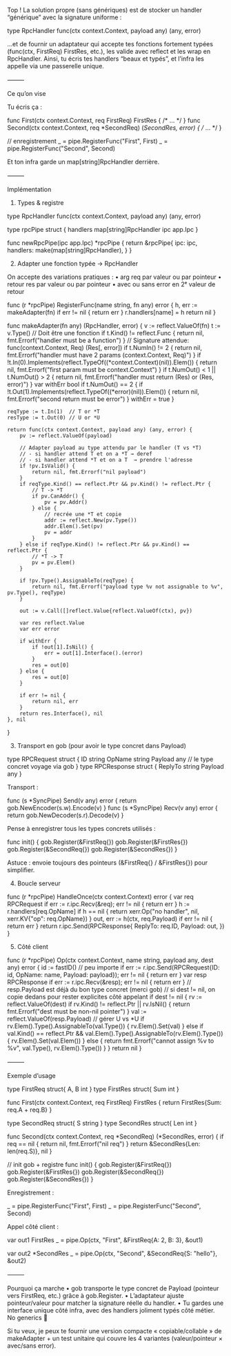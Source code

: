 Top ! La solution propre (sans génériques) est de stocker un handler “générique” avec la signature uniforme :

type RpcHandler func(ctx context.Context, payload any) (any, error)

…et de fournir un adaptateur qui accepte tes fonctions fortement typées (func(ctx, FirstReq) FirstRes, etc.), les valide avec reflect et les wrap en RpcHandler.
Ainsi, tu écris tes handlers “beaux et typés”, et l’infra les appelle via une passerelle unique.

⸻

Ce qu’on vise

Tu écris ça :

func First(ctx context.Context, req FirstReq) FirstRes { /* ... */ }
func Second(ctx context.Context, req *SecondReq) (*SecondRes, error) { /* ... */ }

// enregistrement
_ = pipe.RegisterFunc("First", First)
_ = pipe.RegisterFunc("Second", Second)

Et ton infra garde un map[string]RpcHandler derrière.

⸻

Implémentation

1) Types & registre

type RpcHandler func(ctx context.Context, payload any) (any, error)

type rpcPipe struct {
handlers map[string]RpcHandler
ipc      app.Ipc
}

func newRpcPipe(ipc app.Ipc) *rpcPipe {
return &rpcPipe{
ipc:      ipc,
handlers: make(map[string]RpcHandler),
}
}

2) Adapter une fonction typée → RpcHandler

On accepte des variations pratiques :
•	arg req par valeur ou par pointeur
•	retour res par valeur ou par pointeur
•	avec ou sans error en 2ᵉ valeur de retour

func (r *rpcPipe) RegisterFunc(name string, fn any) error {
h, err := makeAdapter(fn)
if err != nil {
return err
}
r.handlers[name] = h
return nil
}

func makeAdapter(fn any) (RpcHandler, error) {
v := reflect.ValueOf(fn)
t := v.Type()
// Doit être une fonction
if t.Kind() != reflect.Func {
return nil, fmt.Errorf("handler must be a function")
}
// Signature attendue: func(context.Context, Req) (Res[, error])
if t.NumIn() != 2 {
return nil, fmt.Errorf("handler must have 2 params (context.Context, Req)")
}
if !t.In(0).Implements(reflect.TypeOf((*context.Context)(nil)).Elem()) {
return nil, fmt.Errorf("first param must be context.Context")
}
if t.NumOut() < 1 || t.NumOut() > 2 {
return nil, fmt.Errorf("handler must return (Res) or (Res, error)")
}
var withErr bool
if t.NumOut() == 2 {
if !t.Out(1).Implements(reflect.TypeOf((*error)(nil)).Elem()) {
return nil, fmt.Errorf("second return must be error")
}
withErr = true
}

    reqType := t.In(1)  // T or *T
    resType := t.Out(0) // U or *U

    return func(ctx context.Context, payload any) (any, error) {
        pv := reflect.ValueOf(payload)

        // Adapter payload au type attendu par le handler (T vs *T)
        // - si handler attend T et on a *T → deref
        // - si handler attend *T et on a T  → prendre l'adresse
        if !pv.IsValid() {
            return nil, fmt.Errorf("nil payload")
        }
        if reqType.Kind() == reflect.Ptr && pv.Kind() != reflect.Ptr {
            // T -> *T
            if pv.CanAddr() {
                pv = pv.Addr()
            } else {
                // recrée une *T et copie
                addr := reflect.New(pv.Type())
                addr.Elem().Set(pv)
                pv = addr
            }
        } else if reqType.Kind() != reflect.Ptr && pv.Kind() == reflect.Ptr {
            // *T -> T
            pv = pv.Elem()
        }

        if !pv.Type().AssignableTo(reqType) {
            return nil, fmt.Errorf("payload type %v not assignable to %v", pv.Type(), reqType)
        }

        out := v.Call([]reflect.Value{reflect.ValueOf(ctx), pv})

        var res reflect.Value
        var err error

        if withErr {
            if !out[1].IsNil() {
                err = out[1].Interface().(error)
            }
            res = out[0]
        } else {
            res = out[0]
        }

        if err != nil {
            return nil, err
        }
        return res.Interface(), nil
    }, nil
}

3) Transport en gob (pour avoir le type concret dans Payload)

type RPCRequest struct {
ID      string
OpName  string
Payload any // le type concret voyage via gob
}
type RPCResponse struct {
ReplyTo string
Payload any
}

Transport :

func (s *SyncPipe) Send(v any) error { return gob.NewEncoder(s.w).Encode(v) }
func (s *SyncPipe) Recv(v any) error { return gob.NewDecoder(s.r).Decode(v) }

Pense à enregistrer tous les types concrets utilisés :

func init() {
gob.Register(&FirstReq{})
gob.Register(&FirstRes{})
gob.Register(&SecondReq{})
gob.Register(&SecondRes{})
}

Astuce : envoie toujours des pointeurs (&FirstReq{} / &FirstRes{}) pour simplifier.

4) Boucle serveur

func (r *rpcPipe) HandleOnce(ctx context.Context) error {
var req RPCRequest
if err := r.ipc.Recv(&req); err != nil {
return err
}
h := r.handlers[req.OpName]
if h == nil {
return xerr.Op("no handler", nil, xerr.KV{"op": req.OpName})
}
out, err := h(ctx, req.Payload)
if err != nil {
return err
}
return r.ipc.Send(RPCResponse{
ReplyTo: req.ID,
Payload: out,
})
}

5) Côté client

func (r *rpcPipe) Op(ctx context.Context, name string, payload any, dest any) error {
id := fastID() // peu importe
if err := r.ipc.Send(RPCRequest{ID: id, OpName: name, Payload: payload}); err != nil {
return err
}
var resp RPCResponse
if err := r.ipc.Recv(&resp); err != nil {
return err
}
// resp.Payload est déjà du bon type concret (merci gob)
// si dest != nil, on copie dedans pour rester explicites côté appelant
if dest != nil {
rv := reflect.ValueOf(dest)
if rv.Kind() != reflect.Ptr || rv.IsNil() {
return fmt.Errorf("dest must be non-nil pointer")
}
val := reflect.ValueOf(resp.Payload)
// gérer U vs *U
if rv.Elem().Type().AssignableTo(val.Type()) {
rv.Elem().Set(val)
} else if val.Kind() == reflect.Ptr && val.Elem().Type().AssignableTo(rv.Elem().Type()) {
rv.Elem().Set(val.Elem())
} else {
return fmt.Errorf("cannot assign %v to %v", val.Type(), rv.Elem().Type())
}
}
return nil
}


⸻

Exemple d’usage

type FirstReq struct{ A, B int }
type FirstRes struct{ Sum int }

func First(ctx context.Context, req FirstReq) FirstRes {
return FirstRes{Sum: req.A + req.B}
}

type SecondReq struct{ S string }
type SecondRes struct{ Len int }

func Second(ctx context.Context, req *SecondReq) (*SecondRes, error) {
if req == nil { return nil, fmt.Errorf("nil req") }
return &SecondRes{Len: len(req.S)}, nil
}

// init gob + registre
func init() {
gob.Register(&FirstReq{})
gob.Register(&FirstRes{})
gob.Register(&SecondReq{})
gob.Register(&SecondRes{})
}

Enregistrement :

_ = pipe.RegisterFunc("First", First)
_ = pipe.RegisterFunc("Second", Second)

Appel côté client :

var out1 FirstRes
_ = pipe.Op(ctx, "First", &FirstReq{A: 2, B: 3}, &out1)

var out2 *SecondRes
_ = pipe.Op(ctx, "Second", &SecondReq{S: "hello"}, &out2)


⸻

Pourquoi ça marche
•	gob transporte le type concret de Payload (pointeur vers FirstReq, etc.) grâce à gob.Register.
•	L’adaptateur ajuste pointeur/valeur pour matcher la signature réelle du handler.
•	Tu gardes une interface unique côté infra, avec des handlers joliment typés côté métier. No generics 🎉

Si tu veux, je peux te fournir une version compacte « copiable/collable » de makeAdapter + un test unitaire qui couvre les 4 variantes (valeur/pointeur × avec/sans error).
